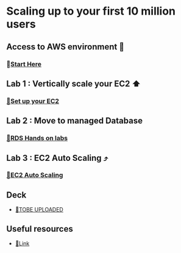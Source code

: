 # Scaling up to your first 10 million users

## Access to AWS environment 🏁

### 🔗[**Start Here**](https://dashboard.eventengine.run/login)

## Lab 1 : Vertically scale your EC2 ⬆

### [🔗**Set up your EC2**](https://catalog.us-east-1.prod.workshops.aws/workshops/f3a3e2bd-e1d5-49de-b8e6-dac361842e76/en-US/basic-modules/10-ec2/ec2-linux)

## Lab 2 : Move to managed Database 

### [🔗**RDS Hands on labs**](https://catalog.us-east-1.prod.workshops.aws/workshops/f3a3e2bd-e1d5-49de-b8e6-dac361842e76/en-US/basic-modules/50-rds/rds)

## Lab 3 : EC2 Auto Scaling ⤴

### [🔗**EC2 Auto Scaling**](https://catalog.us-east-1.prod.workshops.aws/workshops/f3a3e2bd-e1d5-49de-b8e6-dac361842e76/en-US/basic-modules/10-ec2/ec2-auto-scaling/ec2-auto-scaling)


## Deck

* [🔗TOBE UPLOADED](https://dl.panyapoc.com/--------------)


## Useful resources

* [🔗Link](https://docs.aws.amazon.com/)
